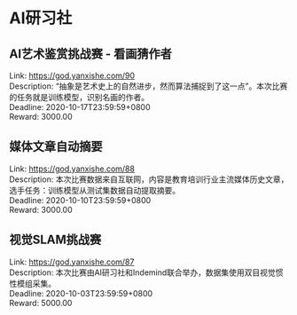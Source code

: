 # AI研习社



## AI艺术鉴赏挑战赛 - 看画猜作者

Link: https://god.yanxishe.com/90  
Description: “抽象是艺术史上的自然进步，然而算法捕捉到了这一点”。本次比赛的任务就是训练模型，识别名画的作者。  
Deadline: 2020-10-17T23:59:59+0800  
Reward: 3000.00  


## 媒体文章自动摘要

Link: https://god.yanxishe.com/88  
Description: 本次比赛数据来自互联网，内容是教育培训行业主流媒体历史文章，选手任务：训练模型从测试集数据自动提取摘要。  
Deadline: 2020-10-10T23:59:59+0800  
Reward: 3000.00  


## 视觉SLAM挑战赛

Link: https://god.yanxishe.com/87  
Description: 本次比赛由AI研习社和Indemind联合举办，数据集使用双目视觉惯性模组采集。  
Deadline: 2020-10-03T23:59:59+0800  
Reward: 5000.00  

